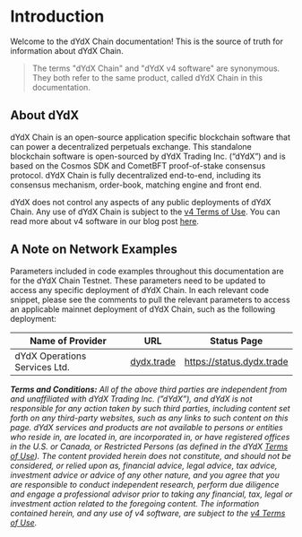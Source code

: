 # Introduction

Welcome to the dYdX Chain documentation! This is the source of truth for information about dYdX Chain.

> The terms "dYdX Chain" and "dYdX v4 software" are synonymous. They both refer to the same product, called dYdX Chain in this documentation.

## About dYdX

dYdX Chain is an open-source application specific blockchain software that can power a decentralized perpetuals exchange. This standalone blockchain software is open-sourced by dYdX Trading Inc. (“dYdX”) and is based on the Cosmos SDK and CometBFT proof-of-stake consensus protocol. dYdX Chain is fully decentralized end-to-end, including its consensus mechanism, order-book, matching engine and front end.

dYdX does not control any aspects of any public deployments of dYdX Chain. Any use of dYdX Chain is subject to the [v4 Terms of Use](https://dydx.exchange/v4-terms). You can read more about v4 software in our blog post [here](https://dydx.exchange/blog/dydx-chain).

## A Note on Network Examples
Parameters included in code examples throughout this documentation are for the dYdX Chain Testnet. These parameters need to be updated to access any specific deployment of dYdX Chain. In each relevant code snippet, please see the comments to pull the relevant parameters to access an applicable mainnet deployment of dYdX Chain, such as the following deployment:

| Name of Provider               | URL | Status Page     |
| ------------------------ | -------- | --------- |
| dYdX Operations Services Ltd.             | [dydx.trade](https://dydx.trade)       | https://status.dydx.trade |


_**Terms and Conditions:** All of the above third parties are independent from and unaffiliated with dYdX Trading Inc. (”dYdX”), and dYdX is not responsible for any action taken by such third parties, including content set forth on any third-party websites, such as any links to such content on this page. dYdX services and products are not available to persons or entities who reside in, are located in, are incorporated in, or have registered offices in the U.S. or Canada, or Restricted Persons (as defined in the dYdX [Terms of Use](https://dydx.exchange/terms)). The content provided herein does not constitute, and should not be considered, or relied upon as, financial advice, legal advice, tax advice, investment advice or advice of any other nature, and you agree that you are responsible to conduct independent research, perform due diligence and engage a professional advisor prior to taking any financial, tax, legal or investment action related to the foregoing content. The information contained herein, and any use of v4 software, are subject to the [v4 Terms of Use](https://dydx.exchange/v4-terms)._
